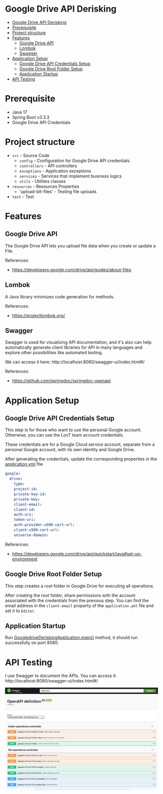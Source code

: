 # Google Drive API Derisking

<!-- TOC -->

* [Google Drive API Derisking](#google-drive-api-derisking)
* [Prerequisite](#prerequisite)
* [Project structure](#project-structure)
* [Features](#features)
    * [Google Drive API](#google-drive-api)
    * [Lombok](#lombok)
    * [Swagger](#swagger)
* [Application Setup](#application-setup)
    * [Google Drive API Credentials Setup](#google-drive-api-credentials-setup)
    * [Google Drive Root Folder Setup](#google-drive-root-folder-setup)
    * [Application Startup](#application-startup)
* [API Testing](#api-testing)

<!-- TOC -->

# Prerequisite

* Java 17
* Spring Boot v3.3.3
* Google Drive API Credentials

# Project structure

* `src` - Source Code
    * `config` - Configuration for Google Drive API credentials
    * `controllers` - API controllers
    * `exceptions` - Application exceptions
    * `services` - Services that implement business logics
    * `utils` - Utilities classes
* `resources` - Resources Properties
    * 'upload-blt-files' - Testing file uploads
* `test` - Test

# Features

## Google Drive API

The Google Drive API lets you upload file data when you create or update a File.

References:

* https://developers.google.com/drive/api/guides/about-files

## Lombok

A Java library minimizes code generation for methods.

References:

* https://projectlombok.org/

## Swagger

Swagger is used for visualizing API documentation, and it's also can help automatically generate client libraries for
API in many languages and explore other possibilities like automated testing.

We can access it here: http://localhost:8080/swagger-ui/index.html#/

References:

* https://github.com/springdoc/springdoc-openapi

# Application Setup

## Google Drive API Credentials Setup

This step is for those who want to use the personal Google account. Otherwise, you can use the LocT team account
credentials.

These credentials are for a Google Cloud service account, separate from a personal Google account, with its own identity
and Google Drive.

After generating the credentials, update the corresponding properties in
the [application.yml](src/main/resources/application.yml) file.

```yaml
google:
  drive:
    type:
    project-id:
    private-key-id:
    private-key:
    client-email:
    client-id:
    auth-uri:
    token-uri:
    auth-provider-x509-cert-url:
    client-x509-cert-url:
    universe-domain: 
```

References:

* https://developers.google.com/drive/api/quickstart/java#set-up-environment

## Google Drive Root Folder Setup

This step creates a root folder in Google Drive for executing all operations.

After creating the root folder, share permissions with the account associated with the credentials from the previous
step. You can find the email address in the `client-email` property of the `application.yml` file and set it
to `Editor`.

## Application Startup

Run [GoogledriveDeriskingApplication.main()](src/main/java/indeed/googledrive_derisking/GoogledriveDeriskingApplication.java)
method,
it should run successfully on port 8080.

# API Testing

I use Swagger to document the APIs. You can access it: http://localhost:8080/swagger-ui/index.html#/

![swagger_ui.png](src%2Fmain%2Fresources%2Fswagger_ui.png)